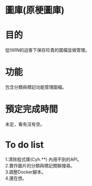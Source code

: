 # 圖庫(原梗圖庫)

# 目的
從IWIN的迫害下保存珍貴的圖檔並做管理。
# 功能
包含分類與標記功能管理圖檔。

# 預定完成時間
未定，看有沒有空。

# To do list
1.清除程式庫(Cyh.**) 內用不到的API。  
2.實作圖片的分類與標記關聯搜尋。  
3.調整Docker腳本。  
4.還在想。  

